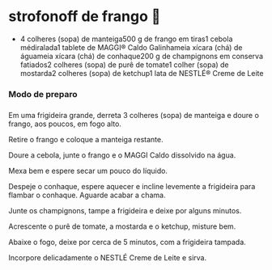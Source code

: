 # strofonoff de frango :chicken:

 

- 4 colheres (sopa) de manteiga500 g de frango em tiras1 cebola médiralada1 tablete de MAGGI® Caldo Galinhameia xícara (chá) de águameia xícara (chá) de conhaque200 g de champignons em conserva fatiados2 colheres (sopa) de purê de tomate1 colher (sopa) de mostarda2 colheres (sopa) de ketchup1 lata de NESTLÉ® Creme de Leite

### Modo de preparo

### 

Em uma frigideira grande, derreta 3 colheres (sopa) de manteiga e doure o frango, aos poucos, em fogo alto.

Retire o frango e coloque a manteiga restante.

Doure a cebola, junte o frango e o MAGGI Caldo dissolvido na água.

Mexa bem e espere secar um pouco do líquido.

Despeje o conhaque, espere aquecer e incline levemente a frigideira para flambar o conhaque. Aguarde acabar a chama.

Junte os champignons, tampe a frigideira e deixe por alguns minutos.

Acrescente o purê de tomate, a mostarda e o ketchup, misture bem.

Abaixe o fogo, deixe por cerca de 5 minutos, com a frigideira tampada.

Incorpore delicadamente o NESTLÉ Creme de Leite e sirva.



